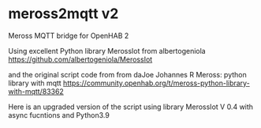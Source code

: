 # meross2mqtt v2

Meross MQTT bridge for OpenHAB 2

Using excellent Python library MerossIot from albertogeniola
https://github.com/albertogeniola/MerossIot

and the original script code from from daJoe Johannes R
Meross: python library with mqtt
https://community.openhab.org/t/meross-python-library-with-mqtt/83362

Here is an upgraded version of the script using library MerossIot V 0.4 with async fucntions and Python3.9

